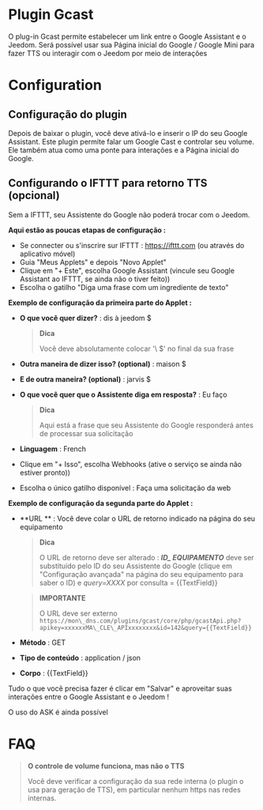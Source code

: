 # Plugin Gcast

O plug-in Gcast permite estabelecer um link entre o Google Assistant e o Jeedom. Será possível usar sua Página inicial do Google / Google Mini para fazer TTS ou interagir com o Jeedom por meio de interações

# Configuration

## Configuração do plugin

Depois de baixar o plugin, você deve ativá-lo e inserir o IP do seu Google Assistant. Este plugin permite falar um Google Cast e controlar seu volume. Ele também atua como uma ponte para interações e a Página inicial do Google.

## Configurando o IFTTT para retorno TTS (opcional)

Sem a IFTTT, seu Assistente do Google não poderá trocar com o Jeedom.

**Aqui estão as poucas etapas de configuração :**

-   Se connecter ou s'inscrire sur IFTTT : <https://ifttt.com> (ou através do aplicativo móvel)
-   Guia "Meus Applets" e depois "Novo Applet"
-   Clique em "+ Este", escolha Google Assistant (vincule seu Google Assistant ao IFTTT, se ainda não o tiver feito))
-   Escolha o gatilho "Diga uma frase com um ingrediente de texto"

**Exemplo de configuração da primeira parte do Applet :**

-   **O que você quer dizer?** : dis à jeedom \$
    > **Dica**
    >
    > Você deve absolutamente colocar '\ $' no final da sua frase

-   **Outra maneira de dizer isso? (optional)** : maison \$
-   **E de outra maneira? (optional)** : jarvis \$
-   **O que você quer que o Assistente diga em resposta?** : Eu faço
    > **Dica**
    >
    > Aqui está a frase que seu Assistente do Google responderá
    > antes de processar sua solicitação

-   **Linguagem** : French
-   Clique em "+ Isso", escolha Webhooks (ative o serviço se ainda não estiver pronto))
-   Escolha o único gatilho disponível : Faça uma solicitação da web

**Exemplo de configuração da segunda parte do Applet :**

-   **URL ** : Você deve colar o URL de retorno indicado na página do seu equipamento
    > **Dica**
    >
    > O URL de retorno deve ser alterado : ***ID\_ EQUIPAMENTO*** deve ser substituído pelo ID do seu Assistente do Google (clique em "Configuração avançada" na página do seu equipamento para saber o ID) e *query=XXXX* por consulta = {{TextField}}

    > **IMPORTANTE**
    >
    > O URL deve ser externo ``https://mon\_dns.com/plugins/gcast/core/php/gcastApi.php?apikey=xxxxxxMA\_CLE\_APIxxxxxxxx&id=142&query={{TextField}}``

-   **Método** : GET
-   **Tipo de conteúdo** : application / json
-   **Corpo** : {{TextField}}

Tudo o que você precisa fazer é clicar em "Salvar" e aproveitar suas interações entre o Google Assistant e o Jeedom !

O uso do ASK é ainda possível

# FAQ

> **O controle de volume funciona, mas não o TTS**
>
> Você deve verificar a configuração da sua rede interna (o plugin o usa para geração de TTS), em particular nenhum https nas redes internas.
